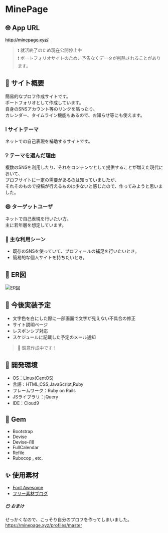 # MinePage

## :globe_with_meridians: App URL
~~http://minepage.xyz/~~
> :exclamation: 就活終了のため現在公開停止中  
> :exclamation: ポートフォリオサイトのため、予告なくデータが削除されることがあります。


## :beginner: サイト概要
簡易的なプロフ作成サイトです。  
ポートフォリオとして作成しています。  
自身のSNSアカウント等のリンクを貼ったり、  
カレンダー、タイムライン機能もあるので、お知らせ等にも使えます。

### :grey_exclamation: サイトテーマ
ネットでの自己表現を補助するサイトです。

### :grey_question: テーマを選んだ理由
複数のSNSを利用したり、それをコンテンツとして提供することが増えた現代において、  
プロフサイトに一定の需要があるのは知っていましたが、  
それそのもので投稿が行えるものは少ないと感じたので、作ってみようと思いました。  

### :smile: ターゲットユーザ
ネットで自己表現を行いたい方。  
主に若年層を想定しています。

### :musical_note: 主な利用シーン
- 既存のSNSを使っていて、プロフィールの補足を行いたいとき。
- 簡易的な個人サイトを持ちたいとき。

## :paperclip: ER図
<img alt="ER図" src="https://user-images.githubusercontent.com/82370957/130993532-5c4c21b1-9b60-40bb-803b-d7c41a9d7acf.jpg">

## :thought_balloon: 今後実装予定
- 文字色を白にした際に一部画面で文字が見えない不具合の修正
- サイト説明ページ
- レスポンシブ対応
- スケジュールに記載した予定のメール通知
> :eyes: 鋭意作成中です！

## :notebook: 開発環境
- OS：Linux(CentOS)
- 言語：HTML,CSS,JavaScript,Ruby
- フレームワーク：Ruby on Rails
- JSライブラリ：jQuery
- IDE：Cloud9

## :gem: Gem
- Bootstrap
- Devise
- Devise-i18
- FullCalendar
- Refile
- Rubocop , etc.

## :sparkles: 使用素材
- <a href="https://fontawesome.com/">Font Awesome</a>
- <a href="https://www.shoshinsha-design.com/">フリー素材ブログ</a>


##### :no_mouth: おまけ
せっかくなので、こっそり自分のプロフを作ってしまいました。  
https://minepage.xyz/profiles/master